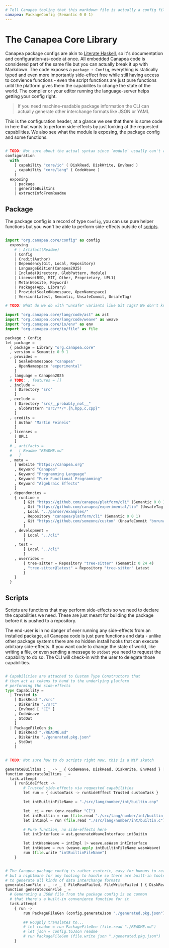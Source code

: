 ```yaml
---
# Tell Canapea tooling that this markdown file is actually a config file
canapea: PackageConfig (Semantic 0 0 1)
---
```


# The Canapea Core Library

Canapea package configs are akin to [Literate Haskell][], so it's documentation and configuration-as-code at once. All embedded Canapea code is considered part of the same file but you can actually break it up with Markdown. The code exposes a `package : Config`, everything is statically typed and even more importantly side-effect free while still having access to convience functions - even the script functions are just pure functions until the platform gives them the capabilites to change the state of the world. The compiler or your editor running the language-server helps getting your config right.

> If you need machine-readable package information the CLI can actually
> generate other interchange formats like JSON or YAML

This is the configuration header, at a glance we see that there is some code in here that wants to perform side-effects by just looking at the requested capabilities. We also see what the module is exposing, the package config and some functions.

```python

# TODO: Not sure about the actual syntax since `module` usually can't request capabilities, or can they?
configuration
  with
    [ capability "core/io" ( DiskRead, DiskWrite, EnvRead )
    , capability "core/lang" ( CodeWeave )
    ]
  exposing
    | package
    | generateBuiltins
    | extractInfoFromReadme

```

## Package

The package config is a record of type `Config`, you can use pure helper functions but you won't be able to perform side-effects outside of [scripts](#scripts).

```python

import "org.canapea.core/config" as config
  exposing
    # | Artifact(Readme)
    | Config
    | Credit(Author)
    | Dependency(Git, Local, Repository)
    | LanguageEdition(Canapea2025)
    | Include(Directory, GlobPattern, Module)
    | License(BSD, MIT, Other, Proprietary, UPL1)
    | Meta(Website, Keyword)
    | Package(App, Library)
    | Provide(SealedNamespace, OpenNamespace)
    | Version(Latest, Semantic, UnsafeCommit, UnsafeTag)

# TODO: What do we do with "unsafe" variants like Git Tags? We don't know that they're actually valid...

import "org.canapea.core/lang/code/ast" as ast
import "org.canapea.core/lang/code/weave" as weave
import "org.canapea.core/io/env" as env
import "org.canapea.core/io/file" as file

package : Config
let package =
  { package = Library "org.canapea.core"
  , version = Semantic 0 0 1
  , provides =
    [ SealedNamespace "canapea"
    , OpenNamespace "experimental"
    ]
  , language = Canapea2025
  # TODO: , features = []
  , include =
    [ Directory "src"
    ]
  , exclude =
    [ Directory "src/__probably_not__"
    , GlobPattern "src/**/*.{h,hpp,c,cpp}"
    ]
  , credits =
    [ Author "Martin Feineis"
    ]
  , licenses =
    [ UPL1
    ]
  # , artifacts =
  #   [ Readme "README.md"
  #   ]
  , meta =
    [ Website "https://canapea.org"
    , Keyword "Canapea"
    , Keyword "Programming Language"
    , Keyword "Pure Functional Programming"
    , Keyword "Algebraic Effects"
    ]
  , dependencies =
    { runtime =
        [ Git "https://github.com/canapea/platform/cli" (Semantic 0 0 1)
        , Git "https://github.com/canapea/experimental/lib" (UnsafeTag "feature-x")
        , Local "../parser/examples/"
        , Repository "canapea/platform/cli" (Semantic 0 0 1)
        , Git "https://github.com/someone/custom" (UnsafeCommit "bnruna83498biq17b3498b92u34b59b29384b5bn")
        ]
    , development =
        [ Local "../cli"
        ]
    , test =
        [ Local "../cli"
        ]
    , overrides =
        { tree-sitter = Repository "tree-sitter" (Semantic 0 24 4)
        , "tree-sitter@latest" = Repository "tree-sitter" Latest
        }
    }
  }

```

## Scripts

Scripts are functions that may perform side-effects so we need to declare the capabilities we need. These are just meant for building the package before it is pushed to a repository.

The end-user is in no danger of ever running any side-effects from an installed package, all Canapea code is just pure functions and data - unlike other package systems there are no hidden install hooks that can execute arbitrary side-effects. If you want code to change the state of world, like writing a file, or even sending a message to `stdout` you need to request the capability to do so. The CLI will check-in with the user to delegate those capabilities.

```python

# Capabilities are attached to Custom Type Constructors that
# then act as tokens to hand to the underlying platform
# performing the side-effects
type Capability =
  | Trusted is
    [ DiskRead "./src"
    , DiskWrite "./src"
    , EnvRead [ "CI" ]
    , CodeWeave
    , StdOut
    ]
  | PackageFileGen is
    [ DiskRead "./README.md"
    , DiskWrite "./generated.pkg.json"
    , StdOut
    ]

```

```python

# TODO: Not sure how to do scripts right now, this is a WiP sketch

generateBuiltins : _ -> _ { CodeWeave, DiskRead, DiskWrite, EnvRead } [ ALotOfErrorsProbably, ... ]
function generateBuiltins _ =
  task.attempt
    { runSideEffect ->
        # Trusted side-effects via requested capabilities
        let run = { customTask -> runSideEffect Trusted customTask }

        let intBuiltinFileName = "./src/lang/number/int/builtin.cnp"

        let _ci = run (env.readVar "CI")
        let intBuiltin = run (file.read "./src/lang/number/int/builtin.cnp")
        let intImpl = run (file.read "./src/lang/number/int/builtin.c")

        # Pure function, no side-effects here
        let intInterface = ast.generateWeaveInterface intBuitin

        let intWasmWeave = intImpl |> weave.asWasm intInterface
        let intWeave = run (weave.apply intBuiltinFileName wasmWeave)
        run (file.write "intBuiltinFileName")
    }

```


```python

# The Canapea package config is rather esoteric, easy for humans to read
# but a nightmare for any tooling to handle so there are built-in tools
# to generate all kinds of data interchange formats
generateJsonFile : _ -> _ [ FileReadFailed, FileWriteFailed ] { DiskRead, DiskWrite }
function generateJsonFile _ =
  # Generating a JSON file from the package config is so common
  # that there's a built-in convenience function for it
  task.attempt
    { run ->
        run PackageFileGen (config.generateJson "./generated.pkg.json")

        ## Roughly translates to...
        # let readme = run PackageFileGen (file.read "./README.md")
        # let json = config.toJson readme
        # run PackageFileGen (file.write json "./generated.pkg.json")
    }

```

[Literate Haskell]: https://wiki.haskell.org/index.php?title=Literate_programming
